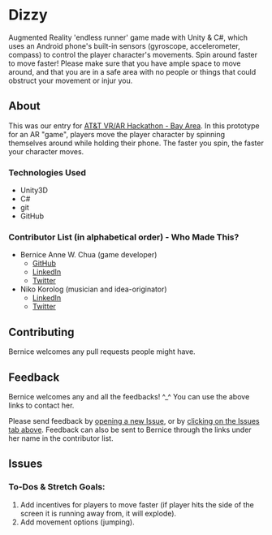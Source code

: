 # Dizzy
Augmented Reality 'endless runner' game made with Unity & C#, which uses an Android phone's built-in sensors (gyroscope, accelerometer, compass) to control the player character's movements.  Spin around faster to move faster!  Please make sure that you have ample space to move around, and that you are in a safe area with no people or things that could obstruct your movement or injur you.

## About
This was our entry for [AT&T VR/AR Hackathon - Bay Area](https://www.eventbrite.com/e/att-vrar-hackathon-bay-area-tickets-33467242423#).  In this prototype for an AR "game", players move the player character by spinning themselves around while holding their phone.  The faster you spin, the faster your character moves.  

### Technologies Used
- Unity3D
- C#
- git
- GitHub


### Contributor List (in alphabetical order) - Who Made This?
- Bernice Anne W. Chua (game developer)
  - [GitHub](https://github.com/BerniceChua)
  - [LinkedIn](https://linkedin.com/in/bernicechua415)
  - [Twitter](https://twitter.com/ChuaBernice)
- Niko Korolog (musician and idea-originator)
  - [LinkedIn](https://www.linkedin.com/in/niko-korolog-64699834/)
  - [Twitter](https://twitter.com/nikokorolog)

## Contributing

Bernice welcomes any pull requests people might have.


## Feedback

Bernice welcomes any and all the feedbacks! ^_^  You can use the above links to contact her.

Please send feedback by [opening a new Issue](https://github.com/BerniceChua/the-hurt-locker-sweeper/issues/new), or by [clicking on the Issues tab above](https://github.com/BerniceChua/the-hurt-locker-sweeper/issues).  Feedback can also be sent to Bernice through the links under her name in the contributor list.

## Issues
### To-Dos & Stretch Goals:
1. Add incentives for players to move faster (if player hits the side of the screen it is running away from, it will explode).
2. Add movement options (jumping).
